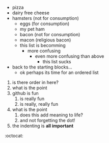 * pizza
* dairy free cheese
* hamsters (not for consumption)
  * eggs (for consumption)
  * my pet ham
  * bacon (not for consumption)
  * macon (religious bacon)
  * this list is becomming
    * more confusing
      * even more confusing than above
        * this list sucks
* back to the starting blocks...
  * ok perhaps its time for an ordered list
  
1. is there order in here?
2. what is the point
3. github is fun
   1. is really fun
   2. is really, really fun
4. what is the point
   1. does this add meaning to life?
   2. and not forgetting the dot!
5. the indenting is **all important**

:octocat:
